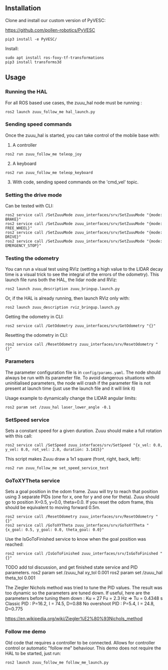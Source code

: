 ## Installation
Clone and install our custom version of PyVESC:

https://github.com/pollen-robotics/PyVESC

```
pip3 install -e PyVESC/
```

Install:
```
sudo apt install ros-foxy-tf-transformations
pip3 install transforms3d
```

## Usage
### Running the HAL
For all ROS based use cases, the zuuu_hal node must be running :
```
ros2 launch zuuu_follow_me hal_launch.py
```

### Sending speed commands
Once the zuuu_hal is started, you can take control of the mobile base with:
1) A controller
```
ros2 run zuuu_follow_me teleop_joy
```
2) A keyboard
```
ros2 run zuuu_follow_me teleop_keyboard
```
3) With code, sending speed commands on the 'cmd_vel' topic.

### Setting the drive mode
Can be tested with CLI:
```
ros2 service call /SetZuuuMode zuuu_interfaces/srv/SetZuuuMode "{mode: BRAKE}" 
ros2 service call /SetZuuuMode zuuu_interfaces/srv/SetZuuuMode "{mode: FREE_WHEEL}" 
ros2 service call /SetZuuuMode zuuu_interfaces/srv/SetZuuuMode "{mode: DRIVE}" 
ros2 service call /SetZuuuMode zuuu_interfaces/srv/SetZuuuMode "{mode: EMERGENCY_STOP}" 
```

### Testing the odometry
You can run a visual test using RViz (setting a high value to the LIDAR decay time is a visual trick to see the integral of the errors of the odometry).
This launch file runs both the HAL, the lidar node and RViz:
```
ros2 launch zuuu_description zuuu_bringup.launch.py
```

Or, if the HAL is already running, then launch RViz only with:
```
ros2 launch zuuu_description rviz_bringup.launch.py
```

Getting the odometry in CLI:
```
ros2 service call /GetOdometry zuuu_interfaces/srv/GetOdometry "{}"
```

Resetting the odometry in CLI:
```
ros2 service call /ResetOdometry zuuu_interfaces/srv/ResetOdometry "{}"
```

### Parameters
The parameter configuration file is in ```config/params.yaml```. 
The node should always be run with its parameter file. 
To avoid dangerous situations with uninitialised parameters, the node will crash if the parameter file is not present at launch time (just use the launch file and it will link it)

Usage example to dynamically change the LIDAR angular limits:
```
ros2 param set /zuuu_hal laser_lower_angle -0.1
```

### SetSpeed service
Sets a constant speed for a given duration. Zuuu should make a full rotation with this call:
```
ros2 service call /SetSpeed zuuu_interfaces/srv/SetSpeed "{x_vel: 0.0, y_vel: 0.0, rot_vel: 2.0, duration: 3.1415}"
```
This script makes Zuuu draw a 1x1 square (front, right, back, left):
```
ros2 run zuuu_follow_me set_speed_service_test
```

### GoToXYTheta service
Sets a goal position in the odom frame. Zuuu will try to reach that position using 3 separate PIDs (one for x, one for y and one for theta).
Zuuu should go to position X=0.5, y=0.0, theta=0.0. If you reset the odom frame, this should be equivalent to moving forward 0.5m.
```
ros2 service call /ResetOdometry zuuu_interfaces/srv/ResetOdometry "{}"
ros2 service call /GoToXYTheta zuuu_interfaces/srv/GoToXYTheta "{x_goal: 0.5, y_goal: 0.0, theta_goal: 0.0}"
```

Use the IsGoToFinished service to know when the goal position was reached:
```
ros2 service call /IsGoToFinished zuuu_interfaces/srv/IsGoToFinished "{}"
```

TODO add tol discussion, and get finished state service and PID parameters.
ros2 param set /zuuu_hal xy_tol 0.001
ros2 param set /zuuu_hal theta_tol 0.001

The Ziegler Nichols method was tried to tune the PID values. The result was too dynamic so the parameters are tuned down.
If useful, here are the parameters before tuning them down :
Ku = 27
Fu = 2.3 Hz => Tu = 0.4348 s
Classic PID : P=16.2, I = 74.5, D=0.88
No overshoot PID : P=5.4, I = 24.8, D=0.775

https://en.wikipedia.org/wiki/Ziegler%E2%80%93Nichols_method


### Follow me demo
Old code that requires a controller to be connected. Allows for controller control or automatic "follow me" behaviour.
This demo does not require the HAL to be started, just run: 
```
ros2 launch zuuu_follow_me follow_me_launch.py
```


